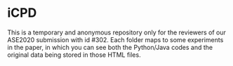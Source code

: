 # iCPD

This is a temporary and anonymous repository only for the reviewers of our ASE2020 submission with id #302. Each folder maps to some experiments in the paper, in which you can see both the Python/Java codes and the original data being stored in those HTML files.
